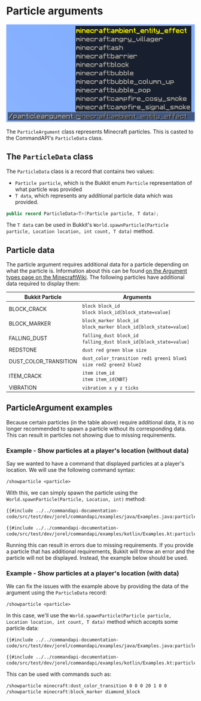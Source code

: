 # Particle arguments

![A particle argument suggesting a list of Minecraft particle effects](./images/arguments/particle.png)

The `ParticleArgument` class represents Minecraft particles. This is casted to the CommandAPI's `ParticleData` class.

## The `ParticleData` class

The `ParticleData` class is a record that contains two values:

- `Particle particle`, which is the Bukkit enum `Particle` representation of what particle was provided
- `T data`, which represents any additional particle data which was provided.

```java
public record ParticleData<T>(Particle particle, T data);
```

The `T data` can be used in Bukkit's `World.spawnParticle(Particle particle, Location location, int count, T data)` method.

## Particle data

The particle argument requires additional data for a particle depending on what the particle is. Information about this can be found [on the Argument types page on the MinecraftWiki](https://minecraft.fandom.com/wiki/Argument_types#particle). The following particles have additional data required to display them:

| Bukkit Particle       | Arguments                                                             |
|-----------------------|-----------------------------------------------------------------------|
| BLOCK_CRACK           | `block block_id`<br>`block block_id[block_state=value]`               |
| BLOCK_MARKER          | `block_marker block_id`<br>`block_marker block_id[block_state=value]` |
| FALLING_DUST          | `falling_dust block_id`<br>`falling_dust block_id[block_state=value]` |
| REDSTONE              | `dust red green blue size`                                            |
| DUST_COLOR_TRANSITION | `dust_color_transition red1 green1 blue1 size red2 green2 blue2`      |
| ITEM_CRACK            | `item item_id`<br>`item item_id{NBT}`                                 |
| VIBRATION             | `vibration x y z ticks`                                               |

## ParticleArgument examples

Because certain particles (in the table above) require additional data, it is no longer recommended to spawn a particle without its corresponding data. This can result in particles not showing due to missing requirements.

<div class="warning">

### Example - Show particles at a player's location (without data)

Say we wanted to have a command that displayed particles at a player's location. We will use the following command syntax:

```mccmd
/showparticle <particle>
```

With this, we can simply spawn the particle using the `World.spawnParticle(Particle, Location, int)` method:

<div class="multi-pre">

```java,Java
{{#include ../../commandapi-documentation-code/src/test/dev/jorel/commandapi/examples/java/Examples.java:particlearguments}}
```

```kotlin,Kotlin
{{#include ../../commandapi-documentation-code/src/test/dev/jorel/commandapi/examples/kotlin/Examples.kt:particlearguments}}
```

</div>

Running this can result in errors due to missing requirements. If you provide a particle that has additional requirements, Bukkit will throw an error and the particle will not be displayed. Instead, the example below should be used.

</div>

<div class="example">

### Example - Show particles  at a player's location (with data)

We can fix the issues with the example above by providing the data of the argument using the `ParticleData` record:

```mccmd
/showparticle <particle>
```

In this case, we'll use the `World.spawnParticle(Particle particle, Location location, int count, T data)` method which accepts some particle data:

<div class="multi-pre">

```java,Java
{{#include ../../commandapi-documentation-code/src/test/dev/jorel/commandapi/examples/java/Examples.java:particlearguments2}}
```

```kotlin,Kotlin
{{#include ../../commandapi-documentation-code/src/test/dev/jorel/commandapi/examples/kotlin/Examples.kt:particlearguments2}}
```

</div>

This can be used with commands such as:

```mccmd
/showparticle minecraft:dust_color_transition 0 0 0 20 1 0 0
/showparticle minecraft:block_marker diamond_block
```

</div>
